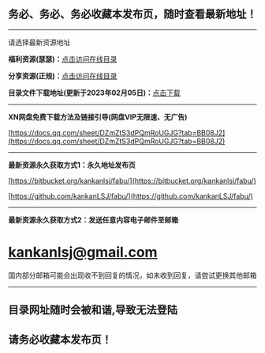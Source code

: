 ## 务必、务必、务必收藏本发布页，随时查看最新地址！

---

请选择最新资源地址

**福利资源(瑟瑟)：**[点击访问在线目录](https://docs.qq.com/sheet/DZlNWZUhPZUxHZ0FO?tab=BB08J2)

**分享资源(正规)：**[点击访问在线目录](https://docs.qq.com/sheet/DZllQeEpLcmZjTGpN?tab=BB08J2)

**目录文件下载地址(更新于2023年02月05日)：**[点击下载](http://www.xunniupan.co/file-3358078.html)

---

**XN网盘免费下载方法及链接引导(网盘VIP无限速、无广告)**

[https://docs.qq.com/sheet/DZmZtS3dPQmRoUGJG?tab=BB08J2](https://docs.qq.com/sheet/DZmZtS3dPQmRoUGJG?tab=BB08J2)

---

**最新资源永久获取方式1：永久地址发布页**

[https://bitbucket.org/kankanlsj/fabu/](https://bitbucket.org/kankanlsj/fabu/)

[https://github.com/kankanLSJ/fabu/](https://github.com/kankanLSJ/fabu/)

---

**最新资源永久获取方式2：发送任意内容电子邮件至邮箱**

# kankanlsj@gmail.com

国内部分邮箱可能会出现收不到回复的情况，如未收到回复，请尝试更换其他邮箱

---

## 目录网址随时会被和谐,导致无法登陆
## 请务必收藏本发布页！
